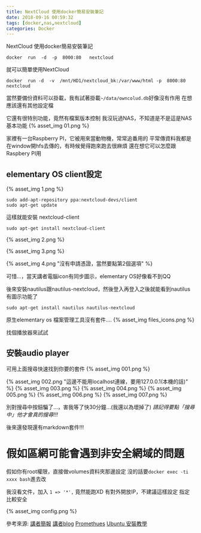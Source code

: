 ```yaml
---
title: NextCloud 使用docker簡易安裝筆記
date: 2018-09-16 00:59:32
tags: [docker,nas,nextcloud]
categories: Docker
---
```

NextCloud 使用docker簡易安裝筆記

<!--more-->
```
docker  run  -d  -p  8000:80   nextcloud
```

就可以簡單使用NextCloud

```
docker  run -d  -v  /mnt/HD1/nextcloud_bk:/var/www/html -p  8000:80 nextcloud
```
當然要備份資料可以掛載，我有試著掛載`~/data/owncolud.db`好像沒有作用
在想應該還有其他設定檔

它還有很特別功能，竟然有檔案版本控制
我沒玩過NAS，不知道是不是這是NAS基本功能
{% asset_img 01.png %}


家裡有一台Raspberry PI，它被用來當動物機，常常追番用的
平常傳資料我都是在window開hfs去傳的，有時候覺得跑來跑去很麻煩
還在想它可以怎麼跟Raspbery PI用

## elementary OS client設定

{% asset_img 1.png  %}

```
sudo add-apt-repository ppa:nextcloud-devs/client
sudo apt-get update
```
這樣就能安裝 nextcloud-client 
```
sudo apt-get install nextcloud-client
```

{% asset_img 2.png  %}

{% asset_img 3.png  %}

{% asset_img 4.png "沒有申請憑證，當然要點第2個選項" %}

可惜...，當天講者電腦icon有同步圖示，elementary OS好像看不到QQ

後來安裝nautilus跟nautilus-nextcloud，然後登入再登入之後就能看到nautilus有圖示功能了
```
sudo apt-get install nautilus nautilus-nextcloud
```
原生elementary os 檔案管理工具沒有套件....
{% asset_img files_icons.png  %}

找個播放器來試試

##  安裝audio player

可用上面搜尋快速找到你要的套件
{% asset_img 001.png  %}

{% asset_img 002.png "這邊不能用localhost連線，要用127.0.0.1(本機的話)" %}
{% asset_img 003.png  %}
{% asset_img 004.png  %}
{% asset_img 005.png  %}
{% asset_img 006.png  %}
{% asset_img 007.png  %}

別對搜尋中按鈕騙了...，害我等了快30分鐘...(我還以為壞掉了)
*請記得要點「搜尋中」他才會真的搜尋!!!*

後來還發現還有markdown套件!!!

# 假如區網可能會遇到非安全網域的問題

假如你有root權限，直接做volumes資料夾那邊設定
沒的話要`docker exec -ti xxxx bash`進去改

我沒看文件，加入 `1 => '*',`
竟然能跑XD
有對外開放IP，不建議這樣設定
指定比較安全

{% asset_img config.png  %}


參考來源:
[講者簡報](http://bit.ly/sakana20180915)
[講者blog](http://sakananote2.blogspot.com/)
[Promethues](https://docs.google.com/presentation/d/1aZzPbmhYfa51MsoK4FskQPeoIL6AqMXVzW5eQRiTfhw/edit#slide=id.g426e3e8d8f_1_0)
[Ubuntu 安裝教學](https://www.techrepublic.com/article/how-to-install-the-nextcloud-client-on-ubuntu/)